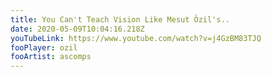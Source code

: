 ```yaml
---
title: You Can't Teach Vision Like Mesut Özil's..
date: 2020-05-09T10:04:16.218Z
youTubeLink: https://www.youtube.com/watch?v=j4GzBM83TJQ
fooPlayer: ozil
fooArtist: ascomps
---
```

